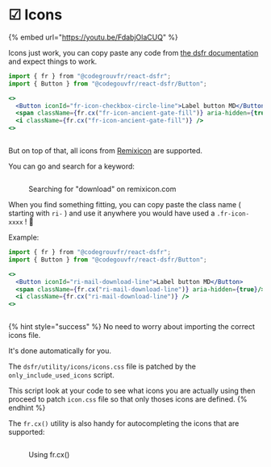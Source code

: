 # ☑ Icons

{% embed url="https://youtu.be/FdabjOlaCUQ" %}

Icons just work, you can copy paste any code from [the dsfr documentation](https://www.systeme-de-design.gouv.fr/elements-d-interface/fondamentaux-techniques/icone) and expect things to work.

```jsx
import { fr } from "@codegrouvfr/react-dsfr";
import { Button } from "@codegouvfr/react-dsfr/Button";

<>
  <Button iconId="fr-icon-checkbox-circle-line">Label button MD</Button>
  <span className={fr.cx("fr-icon-ancient-gate-fill")} aria-hidden={true}/>
  <i className={fr.cx("fr-icon-ancient-gate-fill")} />
<>
```

<figure><img src=".gitbook/assets/image (5) (1).png" alt=""><figcaption></figcaption></figure>

But on top of that, all icons from [Remixicon](https://remixicon.com/) are supported.

You can go and search for a keyword:

<figure><img src=".gitbook/assets/image (2) (1).png" alt=""><figcaption><p>Searching for "download" on remixicon.com</p></figcaption></figure>

When you find something fitting, you can copy paste the class name ( starting with `ri-` ) and use it anywhere you would have used a `.fr-icon-xxxx` ! 🚀

Example:

```jsx
import { fr } from "@codegrouvfr/react-dsfr";
import { Button } from "@codegouvfr/react-dsfr/Button";

<>
  <Button iconId="ri-mail-download-line">Label button MD</Button>
  <span className={fr.cx("ri-mail-download-line")} aria-hidden={true}/>
  <i className={fr.cx("ri-mail-download-line")} />
<>
```

<figure><img src=".gitbook/assets/image (7) (1).png" alt=""><figcaption></figcaption></figure>

{% hint style="success" %}
No need to worry about importing the correct icons file.

It's done automatically for you.

The `dsfr/utility/icons/icons.css` file is patched by the `only_include_used_icons` script.

This script look at your code to see what icons you are actually using then proceed to patch `icon.css` file so that only thoses icons are defined.
{% endhint %}

The `fr.cx()` utility is also handy for autocompleting the icons that are supported:

<figure><img src=".gitbook/assets/frcx (1).gif" alt=""><figcaption><p>Using fr.cx()</p></figcaption></figure>
